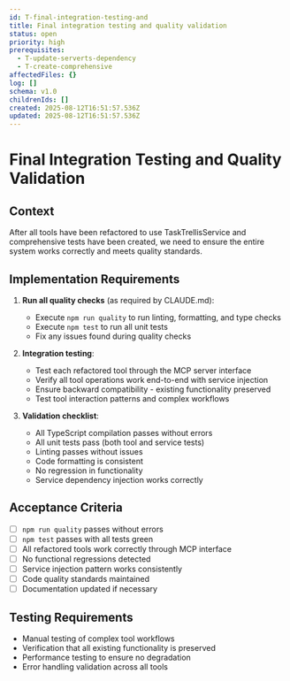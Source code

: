```yaml
---
id: T-final-integration-testing-and
title: Final integration testing and quality validation
status: open
priority: high
prerequisites:
  - T-update-serverts-dependency
  - T-create-comprehensive
affectedFiles: {}
log: []
schema: v1.0
childrenIds: []
created: 2025-08-12T16:51:57.536Z
updated: 2025-08-12T16:51:57.536Z
---
```


# Final Integration Testing and Quality Validation

## Context

After all tools have been refactored to use TaskTrellisService and comprehensive tests have been created, we need to ensure the entire system works correctly and meets quality standards.

## Implementation Requirements

1. **Run all quality checks** (as required by CLAUDE.md):
   - Execute `npm run quality` to run linting, formatting, and type checks
   - Execute `npm test` to run all unit tests
   - Fix any issues found during quality checks

2. **Integration testing**:
   - Test each refactored tool through the MCP server interface
   - Verify all tool operations work end-to-end with service injection
   - Ensure backward compatibility - existing functionality preserved
   - Test tool interaction patterns and complex workflows

3. **Validation checklist**:
   - All TypeScript compilation passes without errors
   - All unit tests pass (both tool and service tests)
   - Linting passes without issues
   - Code formatting is consistent
   - No regression in functionality
   - Service dependency injection works correctly

## Acceptance Criteria

- [ ] `npm run quality` passes without errors
- [ ] `npm test` passes with all tests green
- [ ] All refactored tools work correctly through MCP interface
- [ ] No functional regressions detected
- [ ] Service injection pattern works consistently
- [ ] Code quality standards maintained
- [ ] Documentation updated if necessary

## Testing Requirements

- Manual testing of complex tool workflows
- Verification that all existing functionality is preserved
- Performance testing to ensure no degradation
- Error handling validation across all tools
